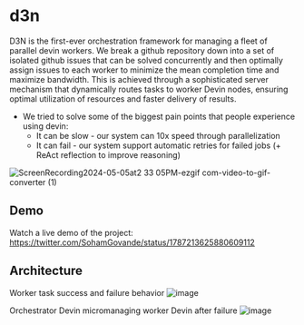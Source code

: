 # d3n
D3N is the first-ever orchestration framework for managing a fleet of parallel devin workers. We break a github repository down into a set of isolated github issues that can be solved concurrently and then optimally assign issues to each worker to minimize the mean completion time and maximize bandwidth. This is achieved through a sophisticated server mechanism that dynamically routes tasks to worker Devin nodes, ensuring optimal utilization of resources and faster delivery of results.

- We tried to solve some of the biggest pain points that people experience using devin:
    - It can be slow - our system can 10x speed through parallelization
    - It can fail - our system support automatic retries for failed jobs (+ ReAct reflection to improve reasoning)
    


![ScreenRecording2024-05-05at2 33 05PM-ezgif com-video-to-gif-converter (1)](https://github.com/brendanm12345/d3n/assets/72267866/69ac2384-4b92-477c-9b58-93d81273ba8e)

## Demo
Watch a live demo of the project: https://twitter.com/SohamGovande/status/1787213625880609112

## Architecture
Worker task success and failure behavior
![image](https://github.com/brendanm12345/d3n/assets/72267866/42112a61-9142-477e-b52e-e865d6523c30)

Orchestrator Devin micromanaging worker Devin after failure
![image](https://github.com/brendanm12345/d3n/assets/72267866/4bb7a083-b41a-40d5-9910-d33d34182f0d)
